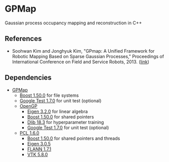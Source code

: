 GPMap
=====

Gaussian process occupancy mapping and reconstruction in C++

## References
* Soohwan Kim and Jonghyuk Kim, "GPmap: A Unified Framework for Robotic Mapping Based on Sparse Gaussian Processes," Proceedings of International Conference on Field and Service Robots, 2013. ([link](https://www.google.com/url?sa=t&rct=j&q=&esrc=s&source=web&cd=1&cad=rja&uact=8&ved=0CCUQFjAA&url=http%3A%2F%2Fwww.araa.asn.au%2Ffsr%2Ffsr2013%2Fpapers%2Fpap141s2.pdf&ei=pFHTU7ntNIL3oATDjYC4Dw&usg=AFQjCNFWj4u1IusbwkZX4YDm4xh9Pja6WA&sig2=ubwuFaqs39g4xWJFyFXD5A&bvm=bv.71778758,d.cGU))

## Dependencies
* [GPMap](https://github.com/kimsoohwan/GPMap)
	* [Boost 1.50.0](http://www.boost.org/) for file systems
	* [Google Test 1.7.0](https://code.google.com/p/googletest/) for unit test (optional)
	* [OpenGP](https://github.com/kimsoohwan/OpenGP)
		* [Eigen 3.2.0](http://eigen.tuxfamily.org/) for linear algebra
		* [Boost 1.50.0](http://www.boost.org/) for shared pointers
		* [Dlib 18.3](http://dlib.net/) for hyperparameter training
		* [Google Test 1.7.0](https://code.google.com/p/googletest/) for unit test (optional)
	* [PCL 1.6.0](http://pointclouds.org/)
		* [Boost 1.50.0](http://www.boost.org/) for shared pointers and threads
		* [Eigen 3.0.5](http://eigen.tuxfamily.org/)
		* [FLANN 1.7.1](http://www.cs.ubc.ca/research/flann/)
		* [VTK 5.8.0](http://www.vtk.org/)